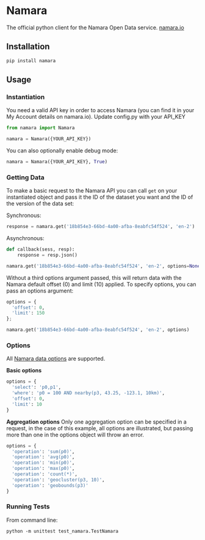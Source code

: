 Namara
======

The official python client for the Namara Open Data service. [namara.io](http://namara.io)

## Installation

```bash
pip install namara
```

## Usage

### Instantiation

You need a valid API key in order to access Namara (you can find it in your My Account details on namara.io).
Update config.py with your API_KEY

```python
from namara import Namara

namara = Namara({YOUR_API_KEY})
```

You can also optionally enable debug mode:

```python
namara = Namara({YOUR_API_KEY}, True)
```

### Getting Data

To make a basic request to the Namara API you can call `get` on your instantiated object and pass it the ID of the dataset you want and the ID of the version of the data set:

Synchronous:

```python
response = namara.get('18b854e3-66bd-4a00-afba-8eabfc54f524', 'en-2')
```

Asynchronous:

```python
def callback(sess, resp):
    response = resp.json()

namara.get('18b854e3-66bd-4a00-afba-8eabfc54f524', 'en-2', options=None, callback)
```

Without a third options argument passed, this will return data with the Namara default offset (0) and limit (10) applied. To specify options, you can pass an options argument:

```python
options = {
  'offset': 0,
  'limit': 150
};

namara.get('18b854e3-66bd-4a00-afba-8eabfc54f524', 'en-2', options)
```

### Options

All [Namara data options](http://namara.io/#/api) are supported.

**Basic options**

```python
options = {
  'select': 'p0,p1',
  'where': 'p0 = 100 AND nearby(p3, 43.25, -123.1, 10km)',
  'offset': 0,
  'limit': 10
}
```

**Aggregation options**
Only one aggregation option can be specified in a request, in the case of this example, all options are illustrated, but passing more than one in the options object will throw an error.

```python
options = {
  'operation': 'sum(p0)',
  'operation': 'avg(p0)',
  'operation': 'min(p0)',
  'operation': 'max(p0)',
  'operation': 'count(*)',
  'operation': 'geocluster(p3, 10)',
  'operation': 'geobounds(p3)'
}
```

### Running Tests

From command line:

```
python -m unittest test_namara.TestNamara
```